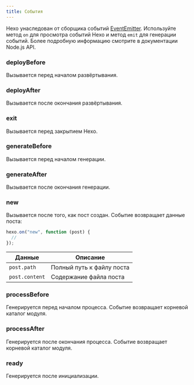 ```yaml
---
title: События
---
```


Hexo унаследован от сборщика событий [EventEmitter]. Используйте метод `on` для просмотра событий Hexo и метод `emit` для генерации событий. Более подробную информацию смотрите в документации Node.js API.

### deployBefore

Вызывается перед началом развёртывания.

### deployAfter

Вызывается после окончания развёртывания.

### exit

Вызывается перед закрытием Hexo.

### generateBefore

Вызывается перед началом генерации.

### generateAfter

Вызывается после окончания генерации.

### new

Вызывается после того, как пост создан. Событие возвращает данные поста:

```js
hexo.on("new", function (post) {
  //
});
```

| Данные         | Описание                  |
| -------------- | ------------------------- |
| `post.path`    | Полный путь к файлу поста |
| `post.content` | Содержание файла поста    |

### processBefore

Генерируется перед началом процесса. Событие возвращает корневой каталог модуля.

### processAfter

Генерируется после окончания процесса. Событие возвращает корневой каталог модуля.

### ready

Генерируется после инициализации.

[EventEmitter]: https://nodejs.org/dist/latest/docs/api/events.html
